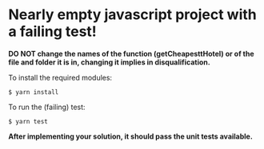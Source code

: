 # Nearly empty javascript project with a failing test!

**DO NOT change the names of the function (getCheapesttHotel) or of the file and folder it is in, changing it implies in disqualification.**

To install the required modules:

```
$ yarn install
```

To run the (failing) test:

```
$ yarn test
```

**After implementing your solution, it should pass the unit tests available.**
